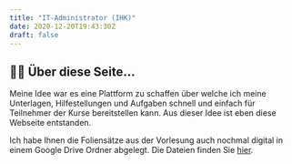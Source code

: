 ```yaml
---
title: "IT-Administrator (IHK)"
date: 2020-12-20T19:43:30Z
draft: false
---
```


## 👨‍🎓 Über diese Seite...

Meine Idee war es eine Plattform zu schaffen über welche ich meine Unterlagen, Hilfestellungen und Aufgaben schnell und einfach für Teilnehmer der Kurse bereitstellen kann. Aus dieser Idee ist eben diese Webseite entstanden.

Ich habe Ihnen die Foliensätze aus der Vorlesung auch nochmal digital in einem Google Drive Ordner abgelegt. Die Dateien finden Sie [hier](https://drive.google.com/open?id=1jAVLTz3SNmBbfHlRN9A_4Xw7nDfOsEpW).
